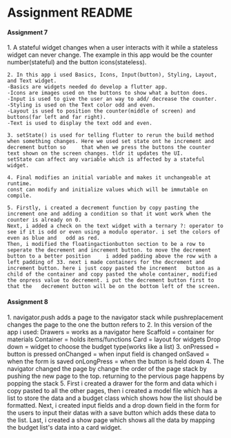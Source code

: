 <h1>Assignment README</h1>
<h4>Assignment 7</h4>
<p>
	1. A stateful widget changes when a user interacts with it while a stateless widget can never change. The example in this app would be the counter number(stateful) and the button icons(stateless).

	2. In this app i used Basics, Icons, Input(button), Styling, Layout, and Text widget. 
	-Basics are widgets needed do develop a flutter app. 
	-Icons are images used on the buttons to show what a button does. 
	-Input is used to give the user an way to add/ decrease the counter. 
	-Styling is used on the Text color odd and even. 
	-Layout is used to position the counter(middle of screen) and buttons(far left and far right).
	-Text is used to display the text odd and even.

	3. setState() is used for telling flutter to rerun the build method when something changes. Here we used set state ont he increment and decrement button so 	that when we press the buttons the counter text shown on the screen changes. tldr it updates the UI.
	setState can affect any variable which is affected by a stateful widget.

	4. Final modifies an initial variable and makes it unchangeable at runtime.
	const can modify and initialize values which will be immutable on compile.

	5. Firstly, i created a decrement function by copy pasting the increment one and adding a condition so that it wont work when the counter is already on 0.
	Next, i added a check on the text widget with a ternary ?: operator to see if it is odd or even using a modulo operator. i set the colors of even as blue and 	odd as red.
	Then, i modified the floatingactionbutton section to be a row to seperate the decrement and increment button. to move the decrement button to a better position 	i added padding above the row with a left padding of 33. next i made containers for the decrement and increment button. here i just copy pasted the increment 	button as a child of the container and copy pasted the whole container, modified the onpress value to decrement. i put the decrement button first to that the 	decrement button will be on the bottom left of the screen.
</p>

<h4>Assignment 8</h4>
<p>
	1. navigator.push adds a page to the navigator stack while pushreplacement changes the page to the one the button refers to
	2. In this version of the app i used:
	Drawers = works as a navigator here
	Scaffold = container for materials
	Container = holds items/functions
	Card = layout for widgets
	Drop down = widget to choose the budget type(works like a list)
	3. 
	onPressed = button is pressed
	onChanged = when input field is changed
	onSaved = when the form is saved
	onLongPress = when the button is held down
	4. The navigator changed the page by change the order of the page stack by pushing the new page to the top. returning to the pervious page happens by popping 	the stack
	5.	First i created a drawer for the form and data which i copy pasted to all the other pages, then i created a model file which has a list to store the 	data and a budget class which shows how the list should be formatted.
		Next, i created input fields and a drop down field in the form for the users to input their datas with a save button which adds these data to the list.
		Last, i created a show page which shows all the data by mapping the budget list's data into a card widget.
</p>
